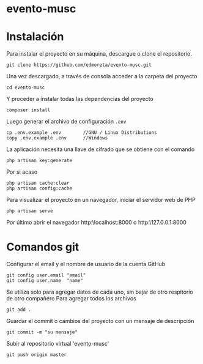 # evento-musc

# Instalación
Para instalar el proyecto en su máquina, descargue o clone el repositorio.

```
git clone https://github.com/edmoreta/evento-musc.git
```

Una vez descargado, a través de consola acceder a la carpeta del proyecto

```
cd evento-musc
```

Y proceder a instalar todas las dependencias del proyecto
```
composer install
```

Luego generar el archivo de configuración `.env`
```
cp .env.example .env        //GNU / Linux Distributions
copy .env.example .env      //Windows
```

La aplicación necesita una llave de cifrado que se obtiene con el comando
```
php artisan key:generate
```

Por si acaso
```
php artisan cache:clear
php artisan config:cache
```

Para visualizar el proyecto en un navegador, iniciar el servidor web de PHP
```
php artisan serve
```

Por último abrir el navegador http:\\localhost:8000 o http:\\127.0.0.1:8000


# Comandos git
Configurar el email y el nombre de usuario de la cuenta GitHub
```
git config user.email "email"
git config user.name  "name"

```
Se utiliza solo para agregar datos de cada uno, sin bajar de otro respitorio de otro compañero
Para agregar todos los archivos
```
git add .
```
Guardar el commit o cambios del proyecto con un mensaje de descripción
```
git commit -m "su mensaje"
```

Subir al repositorio virtual 'evento-musc'
```
git push origin master
```
